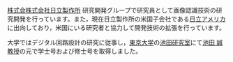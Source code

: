 [株式会株式会社日立製作所](https://www.hitachi.com/) 研究開発グループで研究員として画像認識技術の研究開発を行っています。また，現在日立製作所の米国子会社である[日立アメリカ](https://www.hitachi.us/)に出向しており，米国にいる研究者と協力して開発技術の拡張を行っています。

大学ではデジタル回路設計の研究に従事し，[東京大学](https://www.u-tokyo.ac.jp/)の[池田研究室](http://www.mos.t.u-tokyo.ac.jp/)にて[池田 誠教授](http://www.mos.t.u-tokyo.ac.jp/~ikeda/)の元で学士号および修士号を取得しました。